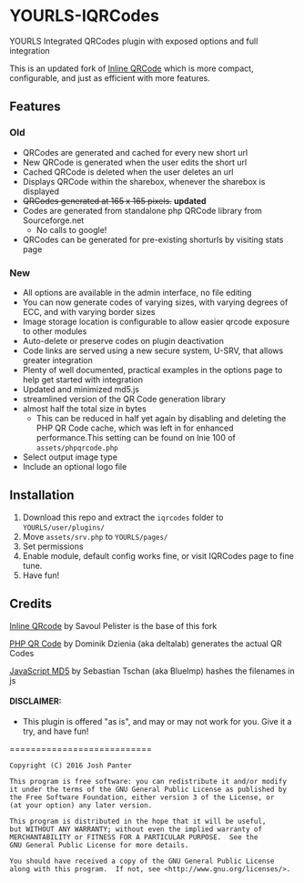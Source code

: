 # YOURLS-IQRCodes
YOURLS Integrated QRCodes plugin with exposed options and full integration

This is an updated fork of [Inline QRCode](http://techlister.com/plugins-2/qrcode-plugin-for-yourls/354/) which is more compact, configurable, and just as efficient with more features.

## Features
### Old
* QRCodes are generated and cached for every new short url
* New QRCode is generated when the user edits the short url
* Cached QRCode is deleted when the user deletes an url
* Displays QRCode within the sharebox, whenever the sharebox is displayed
* ~~QRCodes generated at 165 x 165 pixels.~~ __updated__
* Codes are generated from standalone php QRCode library from Sourceforge.net
  * No calls to google!
* QRCodes can be generated for pre-existing shorturls by visiting stats page

### New
* All options are available in the admin interface, no file editing
* You can now generate codes of varying sizes, with varying degrees of ECC, and with varying border sizes
* Image storage location is configurable to allow easier qrcode exposure to other modules
* Auto-delete or preserve codes on plugin deactivation
* Code links are served using a new secure system, U-SRV, that allows greater integration
* Plenty of well documented, practical examples in the options page to help get started with integration
* Updated and minimized md5.js
* streamlined version of the QR Code generation library
* almost half the total size in bytes
  * This can be reduced in half yet again by disabling and deleting the PHP QR Code cache, which was left in for enhanced performance.This setting can be found on lnie 100 of `assets/phpqrcode.php`
* Select output image type
* Include an optional logo file
  
## Installation
1. Download this repo and extract the `iqrcodes` folder to `YOURLS/user/plugins/`
2. Move `assets/srv.php` to `YOURLS/pages/`
3. Set permissions
4. Enable module, default config works fine, or visit IQRCodes page to fine tune.
5. Have fun!

## Credits
[Inline QRcode](http://techlister.com/plugins-2/qrcode-plugin-for-yourls/354/) by Savoul Pelister is the base of this fork

[PHP QR Code](http://phpqrcode.sourceforge.net/) by Dominik Dzienia (aka deltalab) generates the actual QR Codes

[JavaScript MD5](https://blueimp.github.io/JavaScript-MD5/) by Sebastian Tschan (aka BlueImp) hashes the filenames in js

#### DISCLAIMER:
* This plugin is offered "as is", and may or may not work for you. Give it a try, and have fun!

===========================

    Copyright (C) 2016 Josh Panter

    This program is free software: you can redistribute it and/or modify
    it under the terms of the GNU General Public License as published by
    the Free Software Foundation, either version 3 of the License, or
    (at your option) any later version.

    This program is distributed in the hope that it will be useful,
    but WITHOUT ANY WARRANTY; without even the implied warranty of
    MERCHANTABILITY or FITNESS FOR A PARTICULAR PURPOSE.  See the
    GNU General Public License for more details.

    You should have received a copy of the GNU General Public License
    along with this program.  If not, see <http://www.gnu.org/licenses/>.

